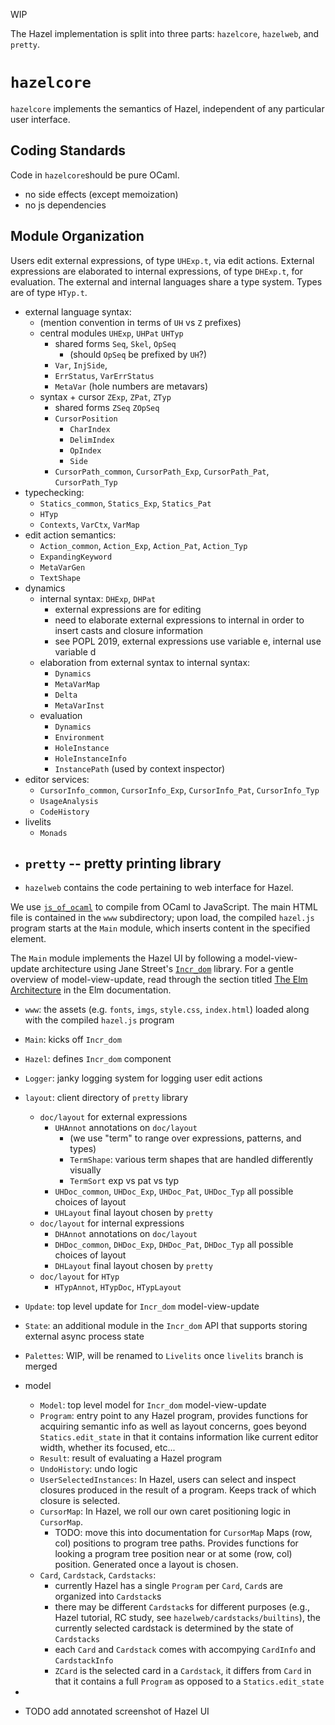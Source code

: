 WIP

The Hazel implementation is split into three parts: `hazelcore`, `hazelweb`, and `pretty`.

# `hazelcore`
`hazelcore` implements the semantics of Hazel, independent of any particular user interface.

## Coding Standards
Code in `hazelcore`should be pure OCaml.

  - no side effects (except memoization)
  - no js dependencies

## Module Organization

Users edit external expressions, of type `UHExp.t`, via edit actions. External
expressions are elaborated to internal expressions, of type `DHExp.t`, for
evaluation. The external and internal languages share a type system. Types are
of type `HTyp.t`.

  - external language syntax:
    - (mention convention in terms of `UH` vs `Z` prefixes)
    - central modules `UHExp`, `UHPat` `UHTyp`
      - shared forms `Seq`, `Skel`, `OpSeq`
        - (should `OpSeq` be prefixed by `UH`?)
      - `Var`, `InjSide`,
      - `ErrStatus`, `VarErrStatus`
      - `MetaVar` (hole numbers are metavars)
    - syntax + cursor `ZExp`, `ZPat`, `ZTyp`
      - shared forms `ZSeq` `ZOpSeq`
      - `CursorPosition`
        - `CharIndex`
        - `DelimIndex`
        - `OpIndex`
        - `Side`
      - `CursorPath_common`, `CursorPath_Exp`, `CursorPath_Pat`, `CursorPath_Typ`
  - typechecking:
    - `Statics_common`, `Statics_Exp`, `Statics_Pat`
    - `HTyp`
    - `Contexts`, `VarCtx`, `VarMap`
  - edit action semantics:
    - `Action_common`, `Action_Exp`, `Action_Pat`, `Action_Typ`
    - `ExpandingKeyword`
    - `MetaVarGen`
    - `TextShape`
  - dynamics
    - internal syntax: `DHExp`, `DHPat`
      - external expressions are for editing
      - need to elaborate external expressions to internal in order to insert casts
        and closure information
      - see POPL 2019, external expressions use variable e, internal use variable d
    - elaboration from external syntax to internal syntax:
      - `Dynamics`
      - `MetaVarMap`
      - `Delta`
      - `MetaVarInst`
    - evaluation
      - `Dynamics`
      - `Environment`
      - `HoleInstance`
      - `HoleInstanceInfo`
      - `InstancePath` (used by context inspector)
  - editor services:
    - `CursorInfo_common`, `CursorInfo_Exp`, `CursorInfo_Pat`, `CursorInfo_Typ`
    - `UsageAnalysis`
    - `CodeHistory`
  - livelits
    - `Monads`
- `pretty` -- pretty printing library
  -
- `hazelweb` contains the code pertaining to web interface for Hazel.

We use
  [`js_of_ocaml`](https://ocsigen.org/js_of_ocaml)
  to compile from OCaml to JavaScript. The main HTML file is contained in the
  `www` subdirectory; upon load, the compiled `hazel.js` program starts at
  the `Main` module, which inserts content in the specified element.

  The `Main` module implements the Hazel UI by following a model-view-update
  architecture using Jane Street's [`Incr_dom`](https://github.com/janestreet/incr_dom) library. For a gentle overview of model-view-update, read through the section
  titled [The Elm Architecture](https://guide.elm-lang.org/architecture/) in
  the Elm documentation.

  - `www`:
    the assets (e.g. `fonts`, `imgs`, `style.css`, `index.html`) loaded
    along with the compiled `hazel.js` program
  - `Main`: kicks off `Incr_dom`
  - `Hazel`: defines `Incr_dom` component
  - `Logger`: janky logging system for logging user edit actions
  - `layout`: client directory of `pretty` library
    - `doc/layout` for external expressions
      - `UHAnnot` annotations on `doc/layout`
        - (we use "term" to range over expressions, patterns, and types)
        - `TermShape`: various term shapes that are handled differently visually
        - `TermSort` exp vs pat vs typ
      - `UHDoc_common`, `UHDoc_Exp`, `UHDoc_Pat`, `UHDoc_Typ` all possible choices of layout
      - `UHLayout` final layout chosen by `pretty`
    - `doc/layout` for internal expressions
      - `DHAnnot` annotations on `doc/layout`
      - `DHDoc_common`, `DHDoc_Exp`, `DHDoc_Pat`, `DHDoc_Typ` all possible choices of layout
      - `DHLayout` final layout chosen by `pretty`
    - `doc/layout` for `HTyp`
      - `HTypAnnot`, `HTypDoc`, `HTypLayout`
  - `Update`: top level update for `Incr_dom` model-view-update
  - `State`: an additional module in the `Incr_dom` API that supports
    storing external async process state
  - `Palettes`: WIP, will be renamed to `Livelits` once `livelits` branch is merged
  - model
    - `Model`: top level model for `Incr_dom` model-view-update
    - `Program`:
      entry point to any Hazel program, provides functions for
      acquiring semantic info as well as layout concerns, goes
      beyond `Statics.edit_state` in that it contains information like
      current editor width, whether its focused, etc...
    - `Result`: result of evaluating a Hazel program
    - `UndoHistory`: undo logic
    - `UserSelectedInstances`:
      In Hazel, users can select and inspect closures produced in the
      result of a program. Keeps track of which closure is selected.
    - `CursorMap`:
      In Hazel, we roll our own caret positioning logic in `CursorMap`.
      - TODO: move this into documentation for `CursorMap`
        Maps (row, col) positions to program tree paths. Provides
        functions for looking a program tree position near or at
        some (row, col) position. Generated once a layout is chosen.
    - `Card`, `Cardstack`, `Cardstacks`:
      - currently Hazel has a single `Program` per `Card`, `Card`s
      are organized into `Cardstack`s
      - there may be different `Cardstack`s for different purposes
        (e.g., Hazel tutorial, RC study, see `hazelweb/cardstacks/builtins`),
        the currently selected cardstack is determined by the state of
        `Cardstacks`
      - each `Card` and `Cardstack` comes with accompying `CardInfo` and
        `CardstackInfo`
      - `ZCard` is the selected card in a `Cardstack`, it differs from
        `Card` in that it contains a full `Program` as opposed to
        a `Statics.edit_state`
  -


  - TODO add annotated screenshot of Hazel UI